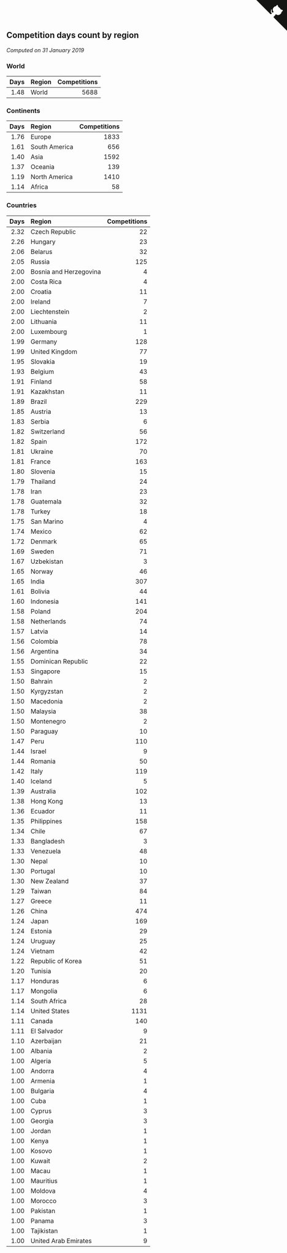 ## Competition days count by region

*Computed on 31 January 2019*


### World

| Days | Region | Competitions |
| ---: | :--- | ---: |
| 1.48 | World | 5688 |

### Continents

| Days | Region | Competitions |
| ---: | :--- | ---: |
| 1.76 | Europe | 1833 |
| 1.61 | South America | 656 |
| 1.40 | Asia | 1592 |
| 1.37 | Oceania | 139 |
| 1.19 | North America | 1410 |
| 1.14 | Africa | 58 |

### Countries

| Days | Region | Competitions |
| ---: | :--- | ---: |
| 2.32 | Czech Republic | 22 |
| 2.26 | Hungary | 23 |
| 2.06 | Belarus | 32 |
| 2.05 | Russia | 125 |
| 2.00 | Bosnia and Herzegovina | 4 |
| 2.00 | Costa Rica | 4 |
| 2.00 | Croatia | 11 |
| 2.00 | Ireland | 7 |
| 2.00 | Liechtenstein | 2 |
| 2.00 | Lithuania | 11 |
| 2.00 | Luxembourg | 1 |
| 1.99 | Germany | 128 |
| 1.99 | United Kingdom | 77 |
| 1.95 | Slovakia | 19 |
| 1.93 | Belgium | 43 |
| 1.91 | Finland | 58 |
| 1.91 | Kazakhstan | 11 |
| 1.89 | Brazil | 229 |
| 1.85 | Austria | 13 |
| 1.83 | Serbia | 6 |
| 1.82 | Switzerland | 56 |
| 1.82 | Spain | 172 |
| 1.81 | Ukraine | 70 |
| 1.81 | France | 163 |
| 1.80 | Slovenia | 15 |
| 1.79 | Thailand | 24 |
| 1.78 | Iran | 23 |
| 1.78 | Guatemala | 32 |
| 1.78 | Turkey | 18 |
| 1.75 | San Marino | 4 |
| 1.74 | Mexico | 62 |
| 1.72 | Denmark | 65 |
| 1.69 | Sweden | 71 |
| 1.67 | Uzbekistan | 3 |
| 1.65 | Norway | 46 |
| 1.65 | India | 307 |
| 1.61 | Bolivia | 44 |
| 1.60 | Indonesia | 141 |
| 1.58 | Poland | 204 |
| 1.58 | Netherlands | 74 |
| 1.57 | Latvia | 14 |
| 1.56 | Colombia | 78 |
| 1.56 | Argentina | 34 |
| 1.55 | Dominican Republic | 22 |
| 1.53 | Singapore | 15 |
| 1.50 | Bahrain | 2 |
| 1.50 | Kyrgyzstan | 2 |
| 1.50 | Macedonia | 2 |
| 1.50 | Malaysia | 38 |
| 1.50 | Montenegro | 2 |
| 1.50 | Paraguay | 10 |
| 1.47 | Peru | 110 |
| 1.44 | Israel | 9 |
| 1.44 | Romania | 50 |
| 1.42 | Italy | 119 |
| 1.40 | Iceland | 5 |
| 1.39 | Australia | 102 |
| 1.38 | Hong Kong | 13 |
| 1.36 | Ecuador | 11 |
| 1.35 | Philippines | 158 |
| 1.34 | Chile | 67 |
| 1.33 | Bangladesh | 3 |
| 1.33 | Venezuela | 48 |
| 1.30 | Nepal | 10 |
| 1.30 | Portugal | 10 |
| 1.30 | New Zealand | 37 |
| 1.29 | Taiwan | 84 |
| 1.27 | Greece | 11 |
| 1.26 | China | 474 |
| 1.24 | Japan | 169 |
| 1.24 | Estonia | 29 |
| 1.24 | Uruguay | 25 |
| 1.24 | Vietnam | 42 |
| 1.22 | Republic of Korea | 51 |
| 1.20 | Tunisia | 20 |
| 1.17 | Honduras | 6 |
| 1.17 | Mongolia | 6 |
| 1.14 | South Africa | 28 |
| 1.14 | United States | 1131 |
| 1.11 | Canada | 140 |
| 1.11 | El Salvador | 9 |
| 1.10 | Azerbaijan | 21 |
| 1.00 | Albania | 2 |
| 1.00 | Algeria | 5 |
| 1.00 | Andorra | 4 |
| 1.00 | Armenia | 1 |
| 1.00 | Bulgaria | 4 |
| 1.00 | Cuba | 1 |
| 1.00 | Cyprus | 3 |
| 1.00 | Georgia | 3 |
| 1.00 | Jordan | 1 |
| 1.00 | Kenya | 1 |
| 1.00 | Kosovo | 1 |
| 1.00 | Kuwait | 2 |
| 1.00 | Macau | 1 |
| 1.00 | Mauritius | 1 |
| 1.00 | Moldova | 4 |
| 1.00 | Morocco | 3 |
| 1.00 | Pakistan | 1 |
| 1.00 | Panama | 3 |
| 1.00 | Tajikistan | 1 |
| 1.00 | United Arab Emirates | 9 |


<a href="https://github.com/jonatanklosko/wca_statistics" class="github-corner" aria-label="View source on Github"><svg width="80" height="80" viewBox="0 0 250 250" style="fill:#151513; color:#fff; position: absolute; top: 0; border: 0; right: 0;" aria-hidden="true"><path d="M0,0 L115,115 L130,115 L142,142 L250,250 L250,0 Z"></path><path d="M128.3,109.0 C113.8,99.7 119.0,89.6 119.0,89.6 C122.0,82.7 120.5,78.6 120.5,78.6 C119.2,72.0 123.4,76.3 123.4,76.3 C127.3,80.9 125.5,87.3 125.5,87.3 C122.9,97.6 130.6,101.9 134.4,103.2" fill="currentColor" style="transform-origin: 130px 106px;" class="octo-arm"></path><path d="M115.0,115.0 C114.9,115.1 118.7,116.5 119.8,115.4 L133.7,101.6 C136.9,99.2 139.9,98.4 142.2,98.6 C133.8,88.0 127.5,74.4 143.8,58.0 C148.5,53.4 154.0,51.2 159.7,51.0 C160.3,49.4 163.2,43.6 171.4,40.1 C171.4,40.1 176.1,42.5 178.8,56.2 C183.1,58.6 187.2,61.8 190.9,65.4 C194.5,69.0 197.7,73.2 200.1,77.6 C213.8,80.2 216.3,84.9 216.3,84.9 C212.7,93.1 206.9,96.0 205.4,96.6 C205.1,102.4 203.0,107.8 198.3,112.5 C181.9,128.9 168.3,122.5 157.7,114.1 C157.9,116.9 156.7,120.9 152.7,124.9 L141.0,136.5 C139.8,137.7 141.6,141.9 141.8,141.8 Z" fill="currentColor" class="octo-body"></path></svg></a><style>.github-corner:hover .octo-arm{animation:octocat-wave 560ms ease-in-out}@keyframes octocat-wave{0%,100%{transform:rotate(0)}20%,60%{transform:rotate(-25deg)}40%,80%{transform:rotate(10deg)}}@media (max-width:500px){.github-corner:hover .octo-arm{animation:none}.github-corner .octo-arm{animation:octocat-wave 560ms ease-in-out}}</style>
